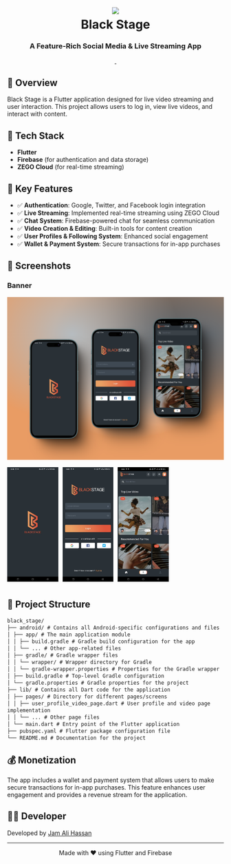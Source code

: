 <div align="center">
  <h1>
    <img src="https://img.icons8.com/color/48/000000/artificial-intelligence.png" width="80px"><br/>
    Black Stage
  </h1>
  <h3>A Feature-Rich Social Media & Live Streaming App</h3>
</div>

<p align="center">
    <a href="https://github.com/jamalihassan0307/
    black-Stage" target="_blank">
        <img alt="" src="https://img.shields.io/badge/GitHub-100000?style=for-the-badge&logo=github&logoColor=white" />
    </a>
    <a href="https://www.linkedin.com/in/yourprofile/" target="_blank">
        <img alt="" src="https://img.shields.io/badge/LinkedIn-0077B5?style=for-the-badge&logo=linkedin&logoColor=white" />
    </a>
</p>

## 📌 Overview

Black Stage is a Flutter application designed for live video streaming and user interaction. This project allows users to log in, view live videos, and interact with content.

## 🚀 Tech Stack

- **Flutter**
- **Firebase** (for authentication and data storage)
- **ZEGO Cloud** (for real-time streaming)

## 🔑 Key Features

- ✅ **Authentication**: Google, Twitter, and Facebook login integration
- ✅ **Live Streaming**: Implemented real-time streaming using ZEGO Cloud
- ✅ **Chat System**: Firebase-powered chat for seamless communication
- ✅ **Video Creation & Editing**: Built-in tools for content creation
- ✅ **User Profiles & Following System**: Enhanced social engagement
- ✅ **Wallet & Payment System**: Secure transactions for in-app purchases

## 📸 Screenshots

### Banner

![Banner](<screenshots/banner(full).png>)

  <div style="display: grid; grid-template-columns: repeat(4, 1fr); gap: 10px; margin-bottom: 40px;">
    <img src="screenshots/splashscreen(mobile).jpg" alt="Splash Screen" width="250"/>
    <img src="screenshots/login(mobile).jpg" alt="Login Screen" width="250"/>
    <img src="screenshots/home(mobile).jpg" alt="Home Screen" width="250"/>
  </div>

## 📁 Project Structure

```
black_stage/
├── android/ # Contains all Android-specific configurations and files
│ ├── app/ # The main application module
│ │ ├── build.gradle # Gradle build configuration for the app
│ │ └── ... # Other app-related files
│ ├── gradle/ # Gradle wrapper files
│ │ └── wrapper/ # Wrapper directory for Gradle
│ │ └── gradle-wrapper.properties # Properties for the Gradle wrapper
│ ├── build.gradle # Top-level Gradle configuration
│ └── gradle.properties # Gradle properties for the project
├── lib/ # Contains all Dart code for the application
│ ├── pages/ # Directory for different pages/screens
│ │ ├── user_profile_video_page.dart # User profile and video page implementation
│ │ └── ... # Other page files
│ └── main.dart # Entry point of the Flutter application
├── pubspec.yaml # Flutter package configuration file
└── README.md # Documentation for the project
```

## 💰 Monetization

The app includes a wallet and payment system that allows users to make secure transactions for in-app purchases. This feature enhances user engagement and provides a revenue stream for the application.


## 👨‍💻 Developer

Developed by [Jam Ali Hassan](https://github.com/jamalihassan0307)

---

<p align="center">
  Made with ❤️ using Flutter and Firebase
</p>
